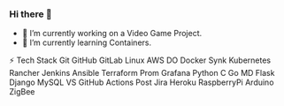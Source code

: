 ### Hi there 👋

- 🔭 I’m currently working on a Video Game Project.
- 🌱 I’m currently learning Containers.


<!--
**sidd47/sidd47** is a ✨ _special_ ✨ repository because its `README.md` (this file) appears on your GitHub profile.

Here are some ideas to get you started:

- 🔭 I’m currently working on ...
- 🌱 I’m currently learning ...
- 👯 I’m looking to collaborate on ...
- 🤔 I’m looking for help with ...
- 💬 Ask me about ...
- 📫 How to reach me: ...
- 😄 Pronouns: ...
- ⚡ Fun fact: ...
-->

⚡ Tech Stack
Git GitHub GitLab Linux AWS DO Docker Synk Kubernetes Rancher Jenkins Ansible Terraform Prom Grafana Python C Go MD Flask Django MySQL VS GitHub Actions Post Jira Heroku RaspberryPi Arduino ZigBee
